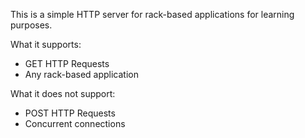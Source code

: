 This is a simple HTTP server for rack-based applications for learning purposes.

What it supports:
* GET HTTP Requests
* Any rack-based application

What it does not support:
* POST HTTP Requests
* Concurrent connections